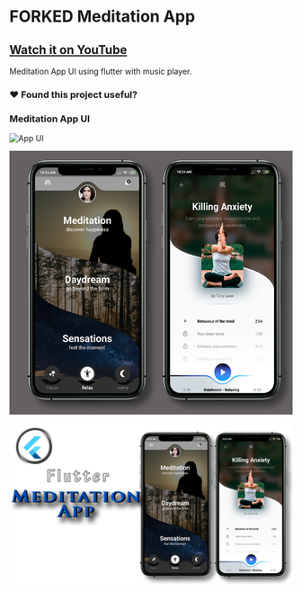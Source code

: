 # FORKED Meditation App

## [Watch it on YouTube](https://www.youtube.com/watch?v=8LzXv-INIiQ)


Meditation App UI using flutter with music player.

### :heart: Found this project useful?

### Meditation App UI

![App UI](/meditation.gif)

![App UI](/allscr.png)

![App UI](/medithumb.png)
